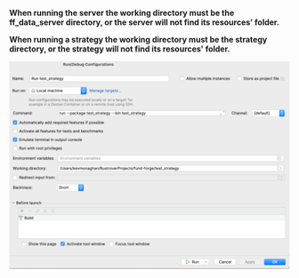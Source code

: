 
**When running the server the working directory must be the ff_data_server directory, or the server will not find its resources' folder.**

**When running a strategy the working directory must be the strategy directory, or the strategy will not find its resources' folder.**

![strategyrunconfig.png](strategyrunconfig.png)